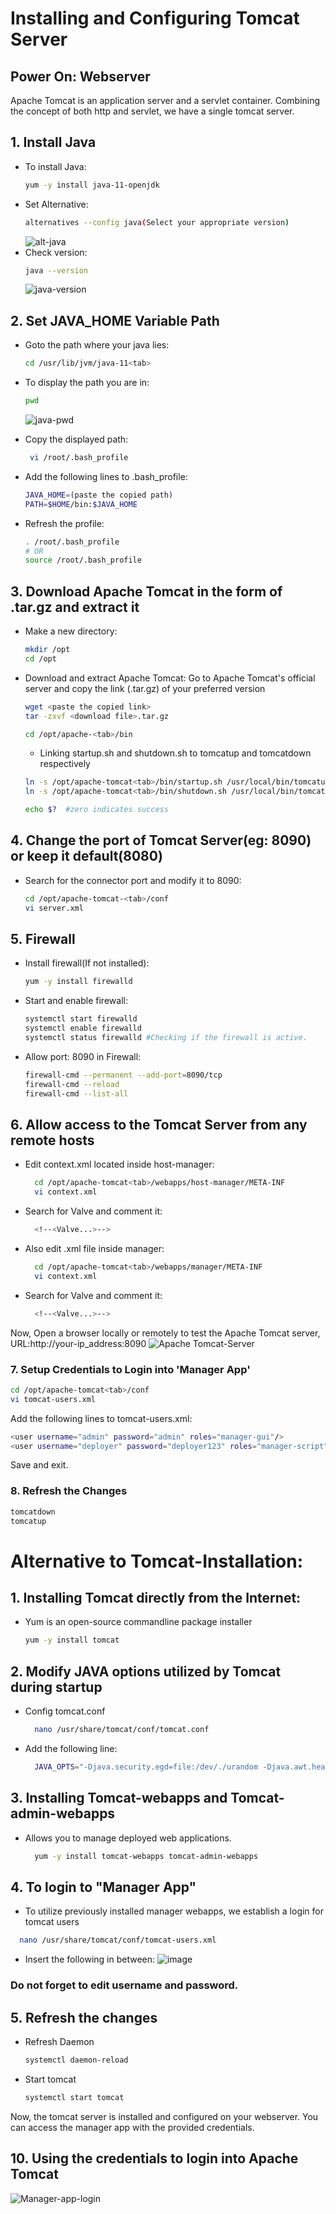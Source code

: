 # Installing and Configuring Tomcat Server

## Power On: Webserver

Apache Tomcat is an application server and a servlet container. Combining the concept of both http and servlet, we have a single tomcat server.

## 1. Install Java

  - To install Java:
    ```bash
    yum -y install java-11-openjdk
    ```
  - Set Alternative:
    ```bash
    alternatives --config java(Select your appropriate version)
    ```
    ![alt-java](https://github.com/SirJosh-i/Basic-Devops---CI-CD/blob/master/Tomcat-pics/alternatives-java.png)
  - Check version:
    ```bash
    java --version
    ```
    ![java-version](https://github.com/SirJosh-i/Basic-Devops---CI-CD/blob/master/Tomcat-pics/java-version.png)
    
## 2. Set JAVA_HOME Variable Path
  - Goto the path where your java lies:
    ```bash
    cd /usr/lib/jvm/java-11<tab>
    ```
  - To display the path you are in:
    ```bash
    pwd
    ```
    ![java-pwd](https://github.com/SirJosh-i/Basic-Devops---CI-CD/blob/master/Tomcat-pics/java-pwd.png)
  - Copy the displayed path:
    ```bash
     vi /root/.bash_profile
    ```

  - Add the following lines to .bash_profile:
      ```bash
      JAVA_HOME=(paste the copied path)
      PATH=$HOME/bin:$JAVA_HOME
      ```
  - Refresh the profile:
    ```bash
    . /root/.bash_profile
    # OR
    source /root/.bash_profile
    ```

## 3. Download Apache Tomcat in the form of .tar.gz and extract it

   - Make a new directory:
     ```bash
     mkdir /opt
     cd /opt
     ```

   - Download and extract Apache Tomcat:
     Go to Apache Tomcat's official server and copy the link (.tar.gz) of your preferred version
     ```bash
     wget <paste the copied link>
     tar -zxvf <download file>.tar.gz
     ```
     
     ```bash
     cd /opt/apache-<tab>/bin
     ```
     
     - Linking startup.sh and shutdown.sh to tomcatup and tomcatdown respectively
     ```bash
     ln -s /opt/apache-tomcat<tab>/bin/startup.sh /usr/local/bin/tomcatup
     ln -s /opt/apache-tomcat<tab>/bin/shutdown.sh /usr/local/bin/tomcatdown
     ```
     ```bash
     echo $?  #zero indicates success
     ```

## 4. Change the port of Tomcat Server(eg: 8090) or keep it default(8080)

  - Search for the connector port and modify it to 8090:
    ```bash
    cd /opt/apache-tomcat-<tab>/conf
    vi server.xml
    ```

## 5. Firewall

  - Install firewall(If not installed):
    ```bash
    yum -y install firewalld
    ```
  - Start and enable firewall:
    ```bash
    systemctl start firewalld
    systemctl enable firewalld
    systemctl status firewalld #Checking if the firewall is active.
    ```
  - Allow port: 8090 in Firewall:
    
    ```bash
    firewall-cmd --permanent --add-port=8090/tcp
    firewall-cmd --reload
    firewall-cmd --list-all
    ```
    
## 6. Allow access to the Tomcat Server from any remote hosts

  - Edit context.xml located inside host-manager:
    ```bash
      cd /opt/apache-tomcat<tab>/webapps/host-manager/META-INF
      vi context.xml
    ```
  - Search for Valve and comment it:
    ```bash
      <!--<Valve...>-->
    ```
  - Also edit .xml file inside manager:
    ```bash
      cd /opt/apache-tomcat<tab>/webapps/manager/META-INF
      vi context.xml
    ```
  - Search for Valve and comment it:
    ```bash
      <!--<Valve...>-->
    ```
Now, Open a browser locally or remotely to test the Apache Tomcat server, URL:http://your-ip_address:8090
![Apache Tomcat-Server](https://github.com/SirJosh-i/Basic-Devops---CI-CD/blob/master/Tomcat-pics/apache-tomcat.png)

### 7. Setup Credentials to Login into 'Manager App'
```bash
cd /opt/apache-tomcat<tab>/conf
vi tomcat-users.xml
```
Add the following lines to tomcat-users.xml:
```bash
<user username="admin" password="admin" roles="manager-gui"/>
<user username="deployer" password="deployer123" roles="manager-script"/>
```
Save and exit.

### 8. Refresh the Changes
```bash
tomcatdown
tomcatup
```

# Alternative to Tomcat-Installation:

## 1. Installing Tomcat directly from the Internet:
- Yum is an open-source commandline package installer
  ```bash
  yum -y install tomcat
  ```

## 2. Modify JAVA options utilized by Tomcat during startup
  - Config tomcat.conf 
    ```bash
      nano /usr/share/tomcat/conf/tomcat.conf
    ```
    
  - Add the following line:
    ```bash
      JAVA_OPTS="-Djava.security.egd=file:/dev/./urandom -Djava.awt.headless=true -Xmx256m -         XX:MaxPermSize=128m -XX:+UseConcMarkSweepGC"
    ```

## 3. Installing Tomcat-webapps and Tomcat-admin-webapps
  - Allows you to manage deployed web applications.
    ```bash
      yum -y install tomcat-webapps tomcat-admin-webapps
    ```
    
## 4. To login to "Manager App"
  - To utilize previously installed manager webapps, we establish a login for tomcat users
  ```bash
    nano /usr/share/tomcat/conf/tomcat-users.xml
   ```
  - Insert the following in between:
    <user  username="admin" password="A-STRONG-PASSWORD" roles="manager-gui,admin-gui"/>
    ![image](https://github.com/SirJosh-i/Basic-Devops---CI-CD/blob/master/Tomcat-pics/adding-admin-tomcat.png)
  ### Do not forget to edit username and password.

## 5. Refresh the changes
  - Refresh Daemon
    ```bash
    systemctl daemon-reload
    ```
  - Start tomcat
    ```bash
    systemctl start tomcat
    ```
Now, the tomcat server is installed and configured on your webserver. You can access the manager app with the provided credentials. 

## 10. Using the credentials to login into Apache Tomcat
![Manager-app-login](https://github.com/SirJosh-i/Basic-Devops---CI-CD/blob/master/Tomcat-pics/tomcat-credentials.png)

    
